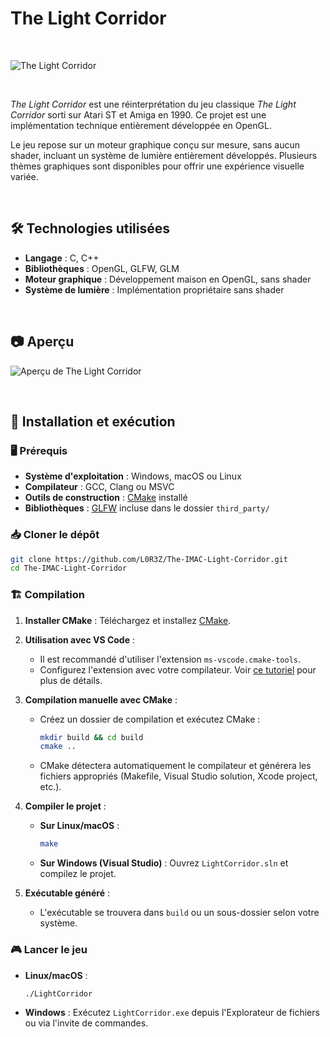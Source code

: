 # The Light Corridor

&nbsp;

![The Light Corridor](https://www.guilhemduval.fr/images/thumbnail_lightcorridor.jpg)

&nbsp; 

*The Light Corridor* est une réinterprétation du jeu classique *The Light Corridor* sorti sur Atari ST et Amiga en 1990. Ce projet est une implémentation technique entièrement développée en OpenGL.

Le jeu repose sur un moteur graphique conçu sur mesure, sans aucun shader, incluant un système de lumière entièrement développés. Plusieurs thèmes graphiques sont disponibles pour offrir une expérience visuelle variée.

&nbsp; 

## 🛠 Technologies utilisées

- **Langage** : C, C++
- **Bibliothèques** : OpenGL, GLFW, GLM
- **Moteur graphique** : Développement maison en OpenGL, sans shader
- **Système de lumière** : Implémentation propriétaire sans shader

&nbsp; 
  
## 📷 Aperçu

![Aperçu de The Light Corridor](https://www.guilhemduval.fr/images/single_lightcorridor.jpeg)

&nbsp; 

## 🚀 Installation et exécution

### 🖥 Prérequis

- **Système d'exploitation** : Windows, macOS ou Linux
- **Compilateur** : GCC, Clang ou MSVC
- **Outils de construction** : [CMake](https://cmake.org/) installé
- **Bibliothèques** : [GLFW](https://www.glfw.org/) incluse dans le dossier `third_party/`

### 📥 Cloner le dépôt

```bash
git clone https://github.com/L0R3Z/The-IMAC-Light-Corridor.git
cd The-IMAC-Light-Corridor
```

### 🏗 Compilation

1. **Installer CMake** : Téléchargez et installez [CMake](https://cmake.org/download/).
2. **Utilisation avec VS Code** :
   - Il est recommandé d'utiliser l'extension `ms-vscode.cmake-tools`.
   - Configurez l'extension avec votre compilateur. Voir [ce tutoriel](https://cmake.org/cmake/help/latest/guide/tutorial/) pour plus de détails.

3. **Compilation manuelle avec CMake** :
   - Créez un dossier de compilation et exécutez CMake :

     ```bash
     mkdir build && cd build
     cmake ..
     ```

   - CMake détectera automatiquement le compilateur et générera les fichiers appropriés (Makefile, Visual Studio solution, Xcode project, etc.).

4. **Compiler le projet** :
   - **Sur Linux/macOS** :
     ```bash
     make
     ```
   - **Sur Windows (Visual Studio)** :
     Ouvrez `LightCorridor.sln` et compilez le projet.

5. **Exécutable généré** :
   - L'exécutable se trouvera dans `build` ou un sous-dossier selon votre système.

### 🎮 Lancer le jeu

- **Linux/macOS** :
  ```bash
  ./LightCorridor
  ```
- **Windows** :
  Exécutez `LightCorridor.exe` depuis l'Explorateur de fichiers ou via l'invite de commandes.
